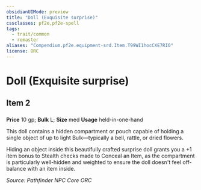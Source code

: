 ```yaml
---
obsidianUIMode: preview
title: "Doll (Exquisite surprise)"
cssclasses: pf2e,pf2e-spell
tags:
  - trait/common
  - remaster
aliases: "Compendium.pf2e.equipment-srd.Item.T99WI1hocCXE7RI0"
license: ORC
---
```

# Doll (Exquisite surprise)
## Item 2
### 


**Price** 10 gp; 
**Bulk** L; **Size** med
**Usage** held-in-one-hand

This doll contains a hidden compartment or pouch capable of holding a single object of up to light Bulk—typically a bell, rattle, or dried flowers.

Hiding an object inside this beautifully crafted surprise doll grants you a +1 item bonus to Stealth checks made to Conceal an Item, as the compartment is particularly well-hidden and weighted to ensure the doll doesn't feel off-balance with an item inside.

*Source: Pathfinder NPC Core*
*ORC*